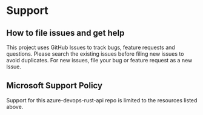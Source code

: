# Support

## How to file issues and get help  

This project uses GitHub Issues to track bugs, feature requests and questions. Please search the existing
issues before filing new issues to avoid duplicates.  For new issues, file your bug or
feature request as a new Issue.

## Microsoft Support Policy  

Support for this azure-devops-rust-api repo is limited to the resources listed above.

